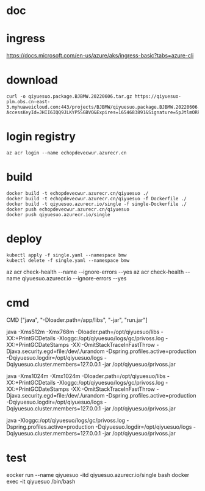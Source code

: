 # doc

# ingress
https://docs.microsoft.com/en-us/azure/aks/ingress-basic?tabs=azure-cli

# download
```
curl -o qiyuesuo.package.BJBMW.20220606.tar.gz https://qiyuesuo-plm.obs.cn-east-3.myhuaweicloud.com:443/projects/BJBMW/qiyuesuo.package.BJBMW.20220606.tar.gz?AccessKeyId=JHII6IQQ9JLKYP5SGBVO&Expires=1654683891&Signature=5pJtlmORk4VTmeejcg9GuGqGClw%3D
```

# login registry
```
az acr login --name echopdevecwur.azurecr.cn
```

# build

```
docker build -t echopdevecwur.azurecr.cn/qiyuesuo ./
docker build -t echopdevecwur.azurecr.cn/qiyuesuo -f Dockerfile ./
docker build -t qiyuesuo.azurecr.io/single -f single-Dockerfile ./
docker push echopdevecwur.azurecr.cn/qiyuesuo
docker push qiyuesuo.azurecr.io/single
```

# deploy
```
kubectl apply -f single.yaml --namespace bmw
kubectl delete -f single.yaml --namespace bmw
```

az acr check-health --name <myregistry> --ignore-errors --yes
az acr check-health --name qiyuesuo.azurecr.io --ignore-errors --yes

# cmd

CMD ["java", "-Dloader.path=/app/libs", "-jar", "run.jar"]

java -Xms512m -Xmx768m -Dloader.path=/opt/qiyuesuo/libs -XX:+PrintGCDetails -Xloggc:/opt/qiyuesuo/logs/gc/privoss.log -XX:+PrintGCDateStamps -XX:-OmitStackTraceInFastThrow -Djava.security.egd=file:/dev/./urandom -Dspring.profiles.active=production -Dqiyuesuo.logdir=/opt/qiyuesuo/logs -Dqiyuesuo.cluster.members=127.0.0.1 -jar /opt/qiyuesuo/privoss.jar

java -Xms1024m -Xmx1024m -Dloader.path=/opt/qiyuesuo/libs -XX:+PrintGCDetails -Xloggc:/opt/qiyuesuo/logs/gc/privoss.log -XX:+PrintGCDateStamps -XX:-OmitStackTraceInFastThrow -Djava.security.egd=file:/dev/./urandom -Dspring.profiles.active=production -Dqiyuesuo.logdir=/opt/qiyuesuo/logs -Dqiyuesuo.cluster.members=127.0.0.1 -jar /opt/qiyuesuo/privoss.jar

java -Xloggc:/opt/qiyuesuo/logs/gc/privoss.log -Dspring.profiles.active=production -Dqiyuesuo.logdir=/opt/qiyuesuo/logs -Dqiyuesuo.cluster.members=127.0.0.1 -jar /opt/qiyuesuo/privoss.jar

# test

eocker run --name qiyuesuo -itd qiyuesuo.azurecr.io/single bash
docker exec -it qiyuesuo /bin/bash
